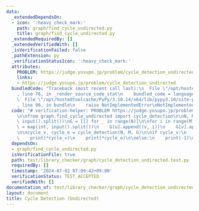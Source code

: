 ```yaml
---
data:
  _extendedDependsOn:
  - icon: ':heavy_check_mark:'
    path: graph/find_cycle_undirected.py
    title: graph/find_cycle_undirected.py
  _extendedRequiredBy: []
  _extendedVerifiedWith: []
  _isVerificationFailed: false
  _pathExtension: py
  _verificationStatusIcon: ':heavy_check_mark:'
  attributes:
    PROBLEM: https://judge.yosupo.jp/problem/cycle_detection_undirected
    links:
    - https://judge.yosupo.jp/problem/cycle_detection_undirected
  bundledCode: "Traceback (most recent call last):\n  File \"/opt/hostedtoolcache/PyPy/3.10.14/x64/lib/pypy3.10/site-packages/onlinejudge_verify/documentation/build.py\"\
    , line 76, in _render_source_code_stat\n    bundled_code = language.bundle(\n\
    \  File \"/opt/hostedtoolcache/PyPy/3.10.14/x64/lib/pypy3.10/site-packages/onlinejudge_verify/languages/python.py\"\
    , line 96, in bundle\n    raise NotImplementedError\nNotImplementedError\n"
  code: "# verification-helper: PROBLEM https://judge.yosupo.jp/problem/cycle_detection_undirected\n\
    \n\nfrom graph.find_cycle_undirected import cycle_detection\n\nN, M = map(int,\
    \ input().split())\nG = [[] for _ in range(N)]\n\nfor i in range(M):\n    u, v\
    \ = map(int, input().split())\n    G[u].append((v, i))\n    G[v].append((u, i))\n\
    \n\ncycle_v, cycle_e = cycle_detection(N, M, G)\n\nif cycle_v:\n    print(len(cycle_v))\n\
    \    print(*cycle_v)\n    print(*cycle_e)\n\nelse:\n    print(-1)\n"
  dependsOn:
  - graph/find_cycle_undirected.py
  isVerificationFile: true
  path: test/library_checker/graph/cycle_detection_undirected.test.py
  requiredBy: []
  timestamp: '2024-07-02 07:09:42+09:00'
  verificationStatus: TEST_ACCEPTED
  verifiedWith: []
documentation_of: test/library_checker/graph/cycle_detection_undirected.test.py
layout: document
title: Cycle Detection (Undirected)
---
```


